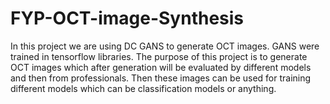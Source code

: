 # FYP-OCT-image-Synthesis
In this project we are using DC GANS to generate OCT images. GANS were trained in tensorflow libraries.
The purpose of this project is to generate OCT images which after generation will be evaluated by different models and then from professionals.
Then these images can be used for training different models which can be classification models or anything. 
